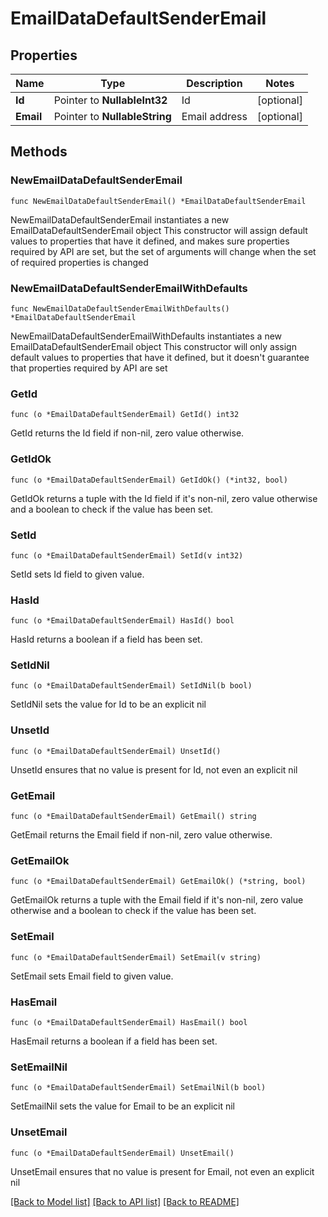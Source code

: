 # EmailDataDefaultSenderEmail

## Properties

Name | Type | Description | Notes
------------ | ------------- | ------------- | -------------
**Id** | Pointer to **NullableInt32** | Id | [optional] 
**Email** | Pointer to **NullableString** | Email address | [optional] 

## Methods

### NewEmailDataDefaultSenderEmail

`func NewEmailDataDefaultSenderEmail() *EmailDataDefaultSenderEmail`

NewEmailDataDefaultSenderEmail instantiates a new EmailDataDefaultSenderEmail object
This constructor will assign default values to properties that have it defined,
and makes sure properties required by API are set, but the set of arguments
will change when the set of required properties is changed

### NewEmailDataDefaultSenderEmailWithDefaults

`func NewEmailDataDefaultSenderEmailWithDefaults() *EmailDataDefaultSenderEmail`

NewEmailDataDefaultSenderEmailWithDefaults instantiates a new EmailDataDefaultSenderEmail object
This constructor will only assign default values to properties that have it defined,
but it doesn't guarantee that properties required by API are set

### GetId

`func (o *EmailDataDefaultSenderEmail) GetId() int32`

GetId returns the Id field if non-nil, zero value otherwise.

### GetIdOk

`func (o *EmailDataDefaultSenderEmail) GetIdOk() (*int32, bool)`

GetIdOk returns a tuple with the Id field if it's non-nil, zero value otherwise
and a boolean to check if the value has been set.

### SetId

`func (o *EmailDataDefaultSenderEmail) SetId(v int32)`

SetId sets Id field to given value.

### HasId

`func (o *EmailDataDefaultSenderEmail) HasId() bool`

HasId returns a boolean if a field has been set.

### SetIdNil

`func (o *EmailDataDefaultSenderEmail) SetIdNil(b bool)`

 SetIdNil sets the value for Id to be an explicit nil

### UnsetId
`func (o *EmailDataDefaultSenderEmail) UnsetId()`

UnsetId ensures that no value is present for Id, not even an explicit nil
### GetEmail

`func (o *EmailDataDefaultSenderEmail) GetEmail() string`

GetEmail returns the Email field if non-nil, zero value otherwise.

### GetEmailOk

`func (o *EmailDataDefaultSenderEmail) GetEmailOk() (*string, bool)`

GetEmailOk returns a tuple with the Email field if it's non-nil, zero value otherwise
and a boolean to check if the value has been set.

### SetEmail

`func (o *EmailDataDefaultSenderEmail) SetEmail(v string)`

SetEmail sets Email field to given value.

### HasEmail

`func (o *EmailDataDefaultSenderEmail) HasEmail() bool`

HasEmail returns a boolean if a field has been set.

### SetEmailNil

`func (o *EmailDataDefaultSenderEmail) SetEmailNil(b bool)`

 SetEmailNil sets the value for Email to be an explicit nil

### UnsetEmail
`func (o *EmailDataDefaultSenderEmail) UnsetEmail()`

UnsetEmail ensures that no value is present for Email, not even an explicit nil

[[Back to Model list]](../README.md#documentation-for-models) [[Back to API list]](../README.md#documentation-for-api-endpoints) [[Back to README]](../README.md)


